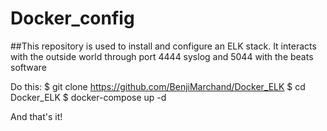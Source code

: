 # Docker_config

##This repository is used to install and configure an ELK stack. It interacts with the outside world through port 4444 syslog and 5044 with the beats software

Do this:
$ git clone https://github.com/BenjiMarchand/Docker_ELK
$ cd Docker_ELK 
$ docker-compose up -d

And that's it!

